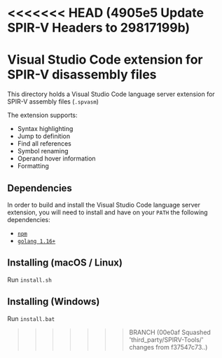 <<<<<<< HEAD   (4905e5 Update SPIR-V Headers to 29817199b)
=======
# Visual Studio Code extension for SPIR-V disassembly files

This directory holds a Visual Studio Code language server extension for SPIR-V assembly files (`.spvasm`)

The extension supports:
* Syntax highlighting
* Jump to definition
* Find all references
* Symbol renaming
* Operand hover information
* Formatting

## Dependencies

In order to build and install the Visual Studio Code language server extension, you will need to install and have on your `PATH` the following dependencies:
* [`npm`](https://www.npmjs.com/)
* [`golang 1.16+`](https://golang.org/)

## Installing (macOS / Linux)

Run `install.sh`

## Installing (Windows)

Run `install.bat`
>>>>>>> BRANCH (00e0af Squashed 'third_party/SPIRV-Tools/' changes from f37547c73..)
